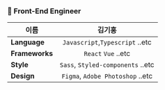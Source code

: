 ### 💫 Front-End Engineer

| 이름 | 김기홍 |  
|---|:---:|  
| **Language**  | `Javascript`,`Typescript` ..etc |  
| **Frameworks**  | `React` `Vue` ..etc |  
| **Style** | `Sass`, `Styled-components` ..etc |  
| **Design** | `Figma`, `Adobe Photoshop` ..etc |  
